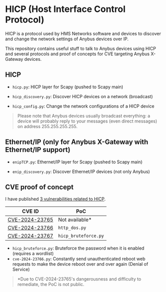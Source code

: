 HICP (Host Interface Control Protocol)
======================================

HICP is a protocol used by HMS Networks software and devices to discover and
change the network settings of Anybus devices over IP.

This repository contains useful stuff to talk to Anybus devices using HICP and
several protocols and proof of concepts for CVE targeting Anybus X-Gateway
devices.

## HICP

- `hicp.py`: HICP layer for Scapy (pushed to Scapy main)

- `hicp_discovery.py`: Discover HICP devices on a network (broadcast)
- `hicp_config.py`: Change the network configurations of a HICP device

> Please note that Anybus devices usually broadcast everything: a device will
  probably reply to your messages (even direct messages) on address
  255.255.255.255.


## Ethernet/IP (only for Anybus X-Gateway with Ethernet/IP support)

- `enipTCP.py`: Ethernet/IP layer for Scapy (pushed to Scapy main)

- `enip_discovery.py`: Discover Ethernet/IP devices (not only Anybus)


## CVE proof of concept

I have published [3 vulnerabilities related to HICP](https://sensepost.com/blog/2024/targeting-an-industrial-protocol-gateway/).

| CVE ID | PoC |
|--------|-----|
| [CVE-2024-23765](https://nvd.nist.gov/vuln/detail/CVE-2024-23765) | Not available* |
| [CVE-2024-23766](https://nvd.nist.gov/vuln/detail/CVE-2024-23766) | `http_dos.py` |
| [CVE-2024-23767](https://nvd.nist.gov/vuln/detail/CVE-2024-23767) | `hicp_bruteforce.py` |

- `hicp_bruteforce.py`: Bruteforce the password when it is enabled (requires a
  wordlist)
- `cve-2024-23766.py`: Constantly send unauthenticated reboot web requests to
  make the device reboot over and over again (Denial of Service)

> *Due to CVE-2024-23765's dangerousness and difficulty to remediate, the PoC is
  not public.